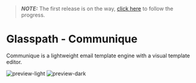 > **_NOTE:_** The first release is on the way, [click here](https://github.com/orgs/glasspath/projects/2) to follow the progress.

# Glasspath - Communique

Communique is a lightweight email template engine with a visual template editor.

![preview-light](https://user-images.githubusercontent.com/16516303/210140893-526ceb59-445f-4dbe-950a-ff593cfc247b.png#gh-light-mode-only)
![preview-dark](https://user-images.githubusercontent.com/16516303/210140900-f8c1f4b6-0208-477f-981b-f1051333b9f2.png#gh-dark-mode-only)

